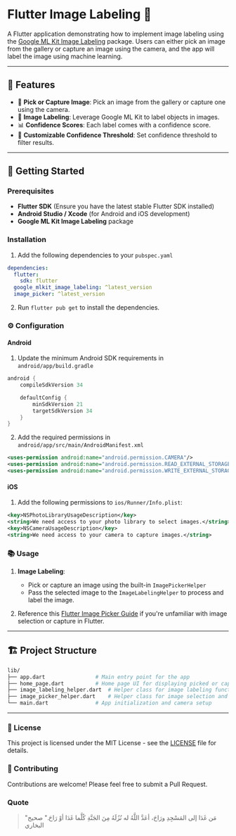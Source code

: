 # Flutter Image Labeling  📸

A Flutter application demonstrating how to implement image labeling using the [Google ML Kit Image Labeling](https://pub.dev/packages/google_mlkit_image_labeling) package. Users can either pick an image from the gallery or capture an image using the camera, and the app will label the image using machine learning.

---

## 🌟 Features

- 📸 **Pick or Capture Image**: Pick an image from the gallery or capture one using the camera.
- 🔖 **Image Labeling**: Leverage Google ML Kit to label objects in images.
- 📊 **Confidence Scores**: Each label comes with a confidence score.
- 📜 **Customizable Confidence Threshold**: Set confidence threshold to filter results.

---

## 🚀 Getting Started

### Prerequisites

- **Flutter SDK** (Ensure you have the latest stable Flutter SDK installed)
- **Android Studio / Xcode** (for Android and iOS development)
- **Google ML Kit Image Labeling** package

### Installation

1. Add the following dependencies to your `pubspec.yaml`

```yaml
dependencies:
  flutter:
    sdk: flutter
  google_mlkit_image_labeling: ^latest_version
  image_picker: ^latest_version
```

2. Run `flutter pub get` to install the dependencies.

### ⚙️ Configuration

#### Android

1. Update the minimum Android SDK requirements in `android/app/build.gradle`

```gradle
android {
    compileSdkVersion 34

    defaultConfig {
        minSdkVersion 21
        targetSdkVersion 34
    }
}
```

2. Add the required permissions in `android/app/src/main/AndroidManifest.xml`

```xml
<uses-permission android:name="android.permission.CAMERA"/>
<uses-permission android:name="android.permission.READ_EXTERNAL_STORAGE"/>
<uses-permission android:name="android.permission.WRITE_EXTERNAL_STORAGE"/>
```

#### iOS

1. Add the following permissions to `ios/Runner/Info.plist`:

```xml
<key>NSPhotoLibraryUsageDescription</key>
<string>We need access to your photo library to select images.</string>
<key>NSCameraUsageDescription</key>
<string>We need access to your camera to capture images.</string>
```

### 📚 Usage

1. **Image Labeling**:
   - Pick or capture an image using the built-in `ImagePickerHelper`
   - Pass the selected image to the `ImageLabelingHelper` to process and label the image.

2. Reference this [Flutter Image Picker Guide](https://github.com/mahmoodhamdi/flutter-image-picker-guide) if you're unfamiliar with image selection or capture in Flutter.

---

## 🏗️ Project Structure

```bash
lib/
├── app.dart                # Main entry point for the app
├── home_page.dart          # Home page UI for displaying picked or captured image and labels
├── image_labeling_helper.dart  # Helper class for image labeling functionality
├── image_picker_helper.dart    # Helper class for image selection and capture
└── main.dart               # App initialization and camera setup
```

---

### 📝 License

This project is licensed under the MIT License - see the [LICENSE](LICENSE) file for details.

### 🤝 Contributing

Contributions are welcome! Please feel free to submit a Pull Request.

### Quote

> "مَن غَدَا إلى المَسْجِدِ ورَاحَ، أعَدَّ اللَّهُ له نُزُلَهُ مِنَ الجَنَّةِ كُلَّما غَدَا أوْ رَاحَ."
> صحيح البخاري
